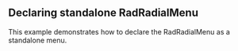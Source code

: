 ## Declaring standalone RadRadialMenu
This example demonstrates how to declare the RadRadialMenu as a standalone menu.

[//]: <keywords: declare, menu >